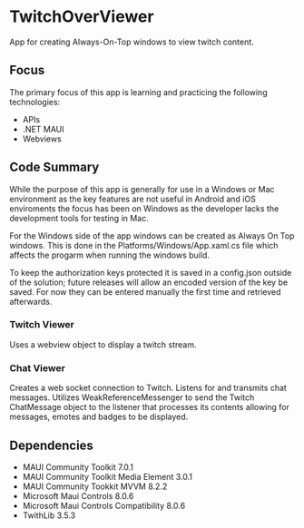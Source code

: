 # TwitchOverViewer
 App for creating Always-On-Top windows to view twitch content. 


## Focus
The primary focus of this app is learning and practicing the following technologies:
* APIs
* .NET MAUI
* Webviews

## Code Summary
While the purpose of this app is generally for use in a Windows or Mac environment as the key features are not useful in Android and iOS enviroments the focus has been on Windows as the developer lacks the development tools for testing in Mac.

For the Windows side of the app windows can be created as Always On Top windows. This is done in the Platforms/Windows/App.xaml.cs file which affects the progarm when running the windows build.

To keep the authorization keys protected it is saved in a config.json outside of the solution; future releases will allow an encoded version of the key be saved. For now they can be entered manually the first time and retrieved afterwards.

### Twitch Viewer
Uses a webview object to display a twitch stream.

### Chat Viewer
Creates a web socket connection to Twitch. Listens for and transmits chat messages. Utilizes WeakReferenceMessenger to send the Twitch ChatMessage object to the listener that processes its contents allowing for messages, emotes and badges to be displayed.

## Dependencies
* MAUI Community Toolkit 7.0.1
* MAUI Community Toolkit Media Element 3.0.1
* MAUI Community Tookkit MVVM 8.2.2
* Microsoft Maui Controls 8.0.6
* Microsoft Maui Controls Compatibility 8.0.6
* TwithLib 3.5.3

  
